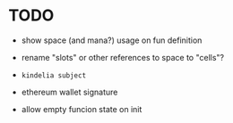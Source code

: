# TODO

- show space (and mana?) usage on fun definition
- rename "slots" or other references to space to "cells"?

- `kindelia subject`

- ethereum wallet signature
- allow empty funcion state on init
